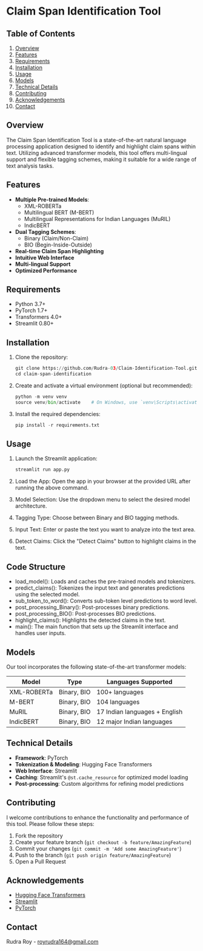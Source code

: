 # Claim Span Identification Tool

## Table of Contents
1. [Overview](#overview)
2. [Features](#features)
3. [Requirements](#requirements)
4. [Installation](#installation)
5. [Usage](#usage)
6. [Models](#models)
7. [Technical Details](#technical-details)
8. [Contributing](#contributing)
9. [Acknowledgements](#acknowledgements)
10. [Contact](#contact)

## Overview

The Claim Span Identification Tool is a state-of-the-art natural language processing application designed to identify and highlight claim spans within text. Utilizing advanced transformer models, this tool offers multi-lingual support and flexible tagging schemes, making it suitable for a wide range of text analysis tasks.


## Features

- **Multiple Pre-trained Models**:
  - XML-ROBERTa
  - Multilingual BERT (M-BERT)
  - Multilingual Representations for Indian Languages (MuRIL)
  - IndicBERT
- **Dual Tagging Schemes**:
  - Binary (Claim/Non-Claim)
  - BIO (Begin-Inside-Outside)
- **Real-time Claim Span Highlighting**
- **Intuitive Web Interface**
- **Multi-lingual Support**
- **Optimized Performance**

## Requirements

- Python 3.7+
- PyTorch 1.7+
- Transformers 4.0+
- Streamlit 0.80+

## Installation

1. Clone the repository:
   ```python
   git clone https://github.com/Rudra-03/Claim-Identification-Tool.git
   cd claim-span-identification


2. Create and activate a virtual environment (optional but recommended):
   ```python
   python -m venv venv
   source venv/bin/activate    # On Windows, use `venv\Scripts\activate`

3. Install the required dependencies:
   ```python
   pip install -r requirements.txt

## Usage

1. Launch the Streamlit application:
   ```python
   streamlit run app.py

2. Load the App: Open the app in your browser at the provided URL after running the above command.

3. Model Selection: Use the dropdown menu to select the desired model architecture.

4. Tagging Type: Choose between Binary and BIO tagging methods.

5. Input Text: Enter or paste the text you want to analyze into the text area.

6. Detect Claims: Click the "Detect Claims" button to highlight claims in the text.

## Code Structure

- load_model(): Loads and caches the pre-trained models and tokenizers.
- predict_claims(): Tokenizes the input text and generates predictions using the selected model.
- sub_token_to_word(): Converts sub-token level predictions to word level.
- post_processing_Binary(): Post-processes binary predictions.
- post_processing_BIO(): Post-processes BIO predictions.
- highlight_claims(): Highlights the detected claims in the text.
- main(): The main function that sets up the Streamlit interface and handles user inputs.

## Models

Our tool incorporates the following state-of-the-art transformer models:

| Model | Type | Languages Supported |
|-------|------|---------------------|
| XML-ROBERTa | Binary, BIO | 100+ languages |
| M-BERT | Binary, BIO | 104 languages |
| MuRIL | Binary, BIO | 17 Indian languages + English |
| IndicBERT | Binary, BIO | 12 major Indian languages |


## Technical Details

- **Framework**: PyTorch
- **Tokenization & Modeling**: Hugging Face Transformers
- **Web Interface**: Streamlit
- **Caching**: Streamlit's `@st.cache_resource` for optimized model loading
- **Post-processing**: Custom algorithms for refining model predictions


## Contributing

I welcome contributions to enhance the functionality and performance of this tool. Please follow these steps:

1. Fork the repository
2. Create your feature branch (`git checkout -b feature/AmazingFeature`)
3. Commit your changes (`git commit -m 'Add some AmazingFeature'`)
4. Push to the branch (`git push origin feature/AmazingFeature`)
5. Open a Pull Request

## Acknowledgements

- [Hugging Face Transformers](https://github.com/huggingface/transformers)
- [Streamlit](https://www.streamlit.io/)
- [PyTorch](https://pytorch.org/)

## Contact

Rudra Roy - [royrudra164@gmail.com](mailto:royrudra164@gmail.com)

<!-- Project Link: [https://github.com/[username]/claim-span-identification](https://github.com/[username]/claim-span-identification) -->

